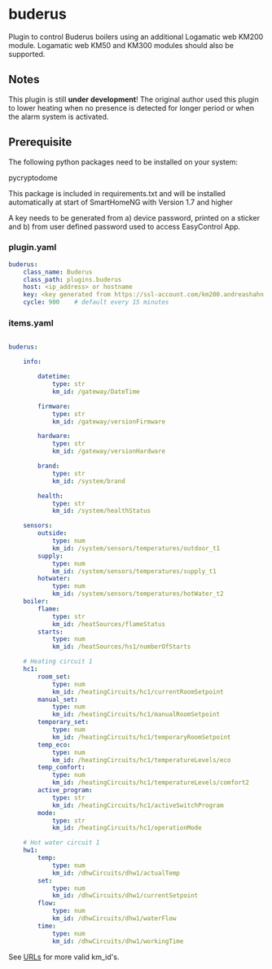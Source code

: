 # buderus

Plugin to control Buderus boilers using an additional Logamatic web KM200 module.
Logamatic web KM50 and KM300 modules should also be supported.


## Notes

This plugin is still __under development__! The original author used this plugin
to lower heating when no presence is detected for longer period or
when the alarm system is activated.

## Prerequisite

The following python packages need to be installed on your system:

pycryptodome

This package is included in requirements.txt and will be installed automatically
at start of SmartHomeNG with Version 1.7 and higher

A key needs to be generated from
a) device password, printed on a sticker and
b) from user defined password used to access EasyControl App.


### plugin.yaml

```yaml
buderus:
    class_name: Buderus
    class_path: plugins.buderus
    host: <ip_address> or hostname
    key: <key generated from https://ssl-account.com/km200.andreashahn.info/>
    cycle: 900    # default every 15 minutes
```

### items.yaml

```yaml

buderus:

    info:

        datetime:
            type: str
            km_id: /gateway/DateTime

        firmware:
            type: str
            km_id: /gateway/versionFirmware

        hardware:
            type: str
            km_id: /gateway/versionHardware

        brand:
            type: str
            km_id: /system/brand

        health:
            type: str
            km_id: /system/healthStatus

    sensors:
        outside:
            type: num
            km_id: /system/sensors/temperatures/outdoor_t1
        supply:
            type: num
            km_id: /system/sensors/temperatures/supply_t1
        hotwater:
            type: num
            km_id: /system/sensors/temperatures/hotWater_t2
    boiler:
        flame:
            type: str
            km_id: /heatSources/flameStatus
        starts:
            type: num
            km_id: /heatSources/hs1/numberOfStarts

    # Heating circuit 1
    hc1:
        room_set:
            type: num
            km_id: /heatingCircuits/hc1/currentRoomSetpoint
        manual_set:
            type: num
            km_id: /heatingCircuits/hc1/manualRoomSetpoint
        temporary_set:
            type: num
            km_id: /heatingCircuits/hc1/temporaryRoomSetpoint
        temp_eco:
            type: num
            km_id: /heatingCircuits/hc1/temperatureLevels/eco
        temp_comfort:
            type: num
            km_id: /heatingCircuits/hc1/temperatureLevels/comfort2
        active_program:
            type: str
            km_id: /heatingCircuits/hc1/activeSwitchProgram
        mode:
            type: str
            km_id: /heatingCircuits/hc1/operationMode

    # Hot water circuit 1
    hw1:
        temp:
            type: num
            km_id: /dhwCircuits/dhw1/actualTemp
        set:
            type: num
            km_id: /dhwCircuits/dhw1/currentSetpoint
        flow:
            type: num
            km_id: /dhwCircuits/dhw1/waterFlow
        time:
            type: num
            km_id: /dhwCircuits/dhw1/workingTime
```

See [URLs](URLs.md) for more valid km_id's. 
